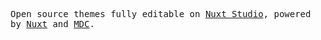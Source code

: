 <p>
  <samp>
    Open source themes fully editable on <a href="https://nuxt.studio">Nuxt Studio</a>, powered by <a href="https://nuxt.com">Nuxt</a> and <a href="https://content.nuxtjs.org/guide/writing/mdc">MDC</a>.
  </samp>
</p>
